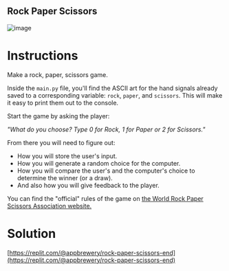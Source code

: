 ## Rock Paper Scissors

![image](https://user-images.githubusercontent.com/107684179/197383674-8e9d97da-8c7a-45aa-933b-a4b8265bfea8.png)


# Instructions

Make a rock, paper, scissors game. 

Inside the `main.py` file, you'll find the ASCII art for the hand signals already saved to a corresponding variable: `rock`, `paper`, and `scissors`. This will make it easy to print them out to the console. 

Start the game by asking the player:

*"What do you choose? Type 0 for Rock, 1 for Paper or 2 for Scissors."*

From there you will need to figure out: 
* How you will store the user's input.
* How you will generate a random choice for the computer.
* How you will compare the user's and the computer's choice to determine the winner (or a draw).
* And also how you will give feedback to the player. 

You can find the "official" rules of the game on [the World Rock Paper Scissors Association website.](https://wrpsa.com/the-official-rules-of-rock-paper-scissors/)


# Solution

[https://replit.com/@appbrewery/rock-paper-scissors-end](https://replit.com/@appbrewery/rock-paper-scissors-end)
